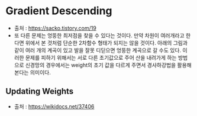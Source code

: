 # Gradient Descending
- 출처 : https://sacko.tistory.com/19
- 또 다른 문제는 엉뚱한 최저점을 찾을 수 있다는 것이다. 만약 차원이 여러개라고 한다면 위에서 본 것처럼 단순한 2차함수 형태가 되지는 않을 것이다. 아래의 그림과 같이 여러 개의 계곡이 있고 발을 잘못 디딛으면 엉뚱한 계곡으로 갈 수도 있다.
이러한 문제를 피하기 위해서는 서로 다른 초기값으로 주어 산을 내려가게 하는 방법으로 신경망의 경우에서는 weight의 초기 값을 다르게 주면서 경사하강법을 활용해본다는 의미이다.
## Updating Weights
- 출처 : https://wikidocs.net/37406
